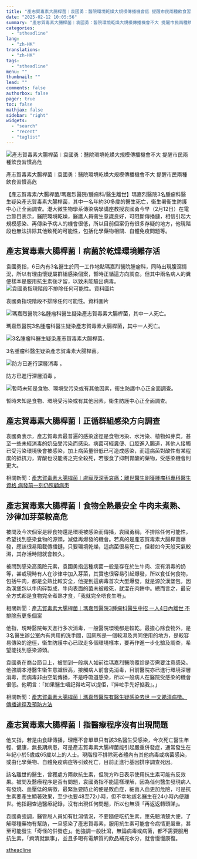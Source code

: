 ```yaml
---
title: "產志賀毒素大腸桿菌︱袁國勇：醫院環境乾燥大規模傳播機會低 提醒市民兩種飲食習慣高危"
date: "2025-02-12 10:05:56"
summary: "產志賀毒素大腸桿菌︱袁國勇：醫院環境乾燥大規模傳播機會不大 提醒市民兩種飲食習慣高危    ..."
categories:
  - "stheadline"
lang:
  - "zh-HK"
translations:
  - "zh-HK"
tags:
  - "stheadline"
menu: ""
thumbnail: ""
lead: ""
comments: false
authorbox: false
pager: true
toc: false
mathjax: false
sidebar: "right"
widgets:
  - "search"
  - "recent"
  - "taglist"
---
```


![產志賀毒素大腸桿菌︱袁國勇：醫院環境乾燥大規模傳播機會不大 提醒市民兩種飲食習慣高危](https://image.stheadline.com/f/680p0/0x0/100/none/dff8c30c03b425d4c370c3650f49d7c4/stheadline/inewsmedia/20250212/_2025021209530131060.jpg)

產志賀毒素大腸桿菌︱袁國勇：醫院環境乾燥大規模傳播機會不大 提醒市民兩種飲食習慣高危




【產志賀毒素/大腸桿菌/瑪嘉烈醫院/腫瘤科/醫生離世】瑪嘉烈醫院3名腫瘤科醫生疑染產志賀毒素大腸桿菌，其中一名年約30多歲的醫生死亡，衞生署衞生防護中心正全面調查。港大微生物學系傳染病學講座教授袁國勇今早（2月12日）在電台節目表示，醫院環境乾燥，醫護人員衞生意識良好，可阻斷傳播鏈，相信引起大規模感染、再傳染予病人的機會很低，所以目前個案仍有很多存疑的地方，他現階段也無法排除其他致死的可能性，包括化學藥物相關、自體免疫問題等。

產志賀毒素大腸桿菌︱病菌於乾燥環境難存活
--------------------

袁國勇指，6日內有3名醫生於同一工作地點瑪嘉烈醫院腫瘤科，同時出現腹瀉情況，所以有理由懷疑屬群組感染個案，暫時正循這方向調查。但其中兩名病人的糞便樣本是服用抗生素後才留，以致未能驗出病毒。
 ![袁國勇指現階段不排除任何可能性。資料圖片](https://image.hkhl.hk/f/1024p0/0x0/100/none/f4b325d90d7d2ec8f3a6f9e1dfb49894/2025-02/NE250211MH009.jpg)


袁國勇指現階段不排除任何可能性。資料圖片



 ![瑪嘉烈醫院3名腫瘤科醫生疑染產志賀毒素大腸桿菌，其中一人死亡。](https://image.hkhl.hk/f/1024p0/0x0/100/none/36c03b28e541a2a247f8020c5ede5309/2025-02/NE250211MH034.jpg)


瑪嘉烈醫院3名腫瘤科醫生疑染產志賀毒素大腸桿菌，其中一人死亡。



 ![3名腫瘤科醫生疑染產志賀毒素大腸桿菌。](https://image.hkhl.hk/f/1024p0/0x0/100/none/6ea0a30e514a6ef2f8cdbc2127268ae0/2025-02/NE250211MH028.jpg)


3名腫瘤科醫生疑染產志賀毒素大腸桿菌。



 ![防方已進行深層消毒 。 ](https://image.hkhl.hk/f/1024p0/0x0/100/none/7a52e8d6a2ac0c6480d2f4026a03edd7/2025-02/NE250211MH021.jpg)


防方已進行深層消毒 。



 ![暫時未知是食物、環境受污染或有其他因素，衞生防護中心正全面調查。](https://image.hkhl.hk/f/1024p0/0x0/100/none/fccc5411d782db67b624d6bb52cff8a1/2025-02/NE250211MH031.jpg)


暫時未知是食物、環境受污染或有其他因素，衞生防護中心正全面調查。




產志賀毒素大腸桿菌︱正循群組感染方向調查
--------------------

袁國勇表示，產志賀毒素最普遍的感染途徑是食物污染、水污染、植物如芽菜，甚至一些未經消毒的奶品受污染而感染。病菌可經糞便、口腔進入腸道，其他人接觸已受污染環境後會被感染，加上病菌量很低已可造成感染，而這病菌對酸性有某程度的抵抗力，胃酸也沒能將之完全殺死，若服食了抑制胃酸的藥物，受感染機會則更大。

相關新聞：[產志賀毒素大腸桿菌︱盧寵茂深表哀痛：離世醫生剛獲腫瘤科專科醫生資格 病發前一刻仍照顧病患](https://www.stheadline.com/society/3427837/%E7%94%A2%E5%BF%97%E8%B3%80%E6%AF%92%E7%B4%A0%E5%A4%A7%E8%85%B8%E6%A1%BF%E8%8F%8C%E7%9B%A7%E5%AF%B5%E8%8C%82%E6%B7%B1%E8%A1%A8%E5%93%80%E7%97%9B%E9%9B%A2%E4%B8%96%E9%86%AB%E7%94%9F%E5%89%9B%E7%8D%B2%E8%85%AB%E7%98%A4%E7%A7%91%E5%B0%88%E7%A7%91%E9%86%AB%E7%94%9F%E8%B3%87%E6%A0%BC-%E7%97%85%E7%99%BC%E5%89%8D%E4%B8%80%E5%88%BB%E4%BB%8D%E7%85%A7%E9%A1%A7%E7%97%85%E6%82%A3)

產志賀毒素大腸桿菌︱食物全熟最安全 牛肉未煮熟、沙律加芽菜較高危
--------------------------------

被問及今次個案是經食物還是環境被感染而傳播，袁國勇稱，不排除任何可能性，希望找到感染食物的源頭，減低再爆發的機會。若真的是產志賀毒素大腸桿菌爆發，應該很易阻截傳播鏈，只要環境乾燥，這病菌很易死亡，但若如今天般天氣較濕，其存活時間就會較久。

被問到感染高風險元素，袁國勇指這種病菌一般是存在於生牛肉、沒有消毒的奶等，甚或現時有人在沙律中加入芽菜，其實也很容易引起爆發，所以食任何食物，包括牛肉，都是全熟比較安全，他提到這病毒首次大型爆發，就是源於漢堡包，因為漢堡包以牛肉碎製成，牛肉表面的菌未被殺死，就混在肉餅中。總而言之，最安全方式都是食物完全煮熟才食，「我就完全唔食生嘢」。

相關新聞：[產志賀毒素大腸桿菌︱瑪嘉烈醫院3腫瘤科醫生中招 一人4日內離世 不排除有更多個案](https://www.stheadline.com/society/3427739/%E7%94%A2%E5%BF%97%E8%B3%80%E6%AF%92%E7%B4%A0%E5%A4%A7%E8%85%B8%E6%A1%BF%E8%8F%8C%E7%91%AA%E5%98%89%E7%83%88%E9%86%AB%E9%99%A23%E8%85%AB%E7%98%A4%E7%A7%91%E9%86%AB%E7%94%9F%E4%B8%AD%E6%8B%9B-%E4%B8%80%E4%BA%BA4%E6%97%A5%E5%85%A7%E9%9B%A2%E4%B8%96-%E4%B8%8D%E6%8E%92%E9%99%A4%E6%9C%89%E6%9B%B4%E5%A4%9A%E5%80%8B%E6%A1%88)

他指，現時醫院每天進行多次消毒，一般醫院環境都是較乾。最擔心除食物外，是3名醫生辦公室內有共用的洗手間，因廁所是一個較濕及共同使用的地方，是較容易傳染的途徑，衞生防護中心已取走多個環境樣本，要再作進一步化驗及調查，希望能找到感染源頭。

袁國勇在商台節目上，被問到一般病人如前往瑪嘉烈醫院覆診是否需要注意感染。他強調本港醫生衞生意識很高，接觸病人前會先消毒，目前醫院亦已進行環境深層消毒，而病毒非由空氣傳播，不是呼吸道感染，所以一般病人在醫院受感染的機會很低。他明言：「如果醫生唔記得咗可以提佢，『捽咗手先好掂我』。」

相關新聞：[產志賀毒素大腸桿菌｜瑪嘉烈醫院有醫生疑感染去世 一文睇清病徵、傳播途徑及預防方法](%20https%3A//www.stheadline.com/society/3427756/%E7%94%A2%E5%BF%97%E8%B3%80%E6%AF%92%E7%B4%A0%E5%A4%A7%E8%85%B8%E6%A1%BF%E8%8F%8C%E7%91%AA%E5%98%89%E7%83%88%E9%86%AB%E9%99%A2%E6%9C%89%E9%86%AB%E7%94%9F%E7%96%91%E6%84%9F%E6%9F%93%E5%8E%BB%E4%B8%96-%E4%B8%80%E6%96%87%E7%9D%87%E6%B8%85%E7%97%85%E5%BE%B5%E5%82%B3%E6%92%AD%E9%80%94%E5%BE%91%E5%8F%8A%E9%A0%90%E9%98%B2%E6%96%B9%E6%B3%95)

產志賀毒素大腸桿菌︱指醫療程序沒有出現問題
---------------------

他又指，若是由食肆傳播，理應不會單單只有該3名醫生受感染，今次死亡醫生年輕、健康，無長期病患，可是產志賀毒素大腸桿菌能引起嚴重併發症，通常發生在年紀小於5歲或65歲以上的人士。現階段不排除死者體內有其他病毒或病菌感染，或由化學藥物、自體免疫病症等引致死亡，目前正進行基因排序調查死因。

該名離世的醫生，曾獲處方兩款抗生素，但院方昨日表示使用抗生素可能有反效果。被問及醫療程序是否有問題，袁國勇指不能這樣理解，因為任何醫生發現病人有發燒、血壓低的病徵，最緊急要防止的便是敗血症，細菌入血更加危險，可是抗生素要產生顯著效果，至少也要48至72小時，但不幸地該名醫生在24小時內便離世。他指翻查過醫療紀錄，沒有出現任何問題，所以也無須「再返返轉頭睇」。

袁國勇強調，醫管局人員如有肚瀉情況，不要隨便吃抗生素，應先驗清楚大便，了解哪種藥物有幫助，一旦感染了產志賀毒素，服用抗生素可能會令病情更嚴重，甚至可能發生「奇怪的併發症」。他強調一般肚瀉，無論病毒或病菌，都不需要服用抗生素，「痾清就無事」，並且多喝有電解質的飲品補充水分，就會慢慢康復。

[stheadline](https://std.stheadline.com/realtime/article/2052249/即時-港聞-產志賀毒素大腸桿菌︱袁國勇-醫院環境乾燥大規模傳播機會低-提醒市民兩種飲食習慣高危)
